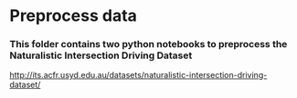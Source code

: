 # Preprocess data

### This folder contains two python notebooks to preprocess the Naturalistic Intersection Driving Dataset

http://its.acfr.usyd.edu.au/datasets/naturalistic-intersection-driving-dataset/
